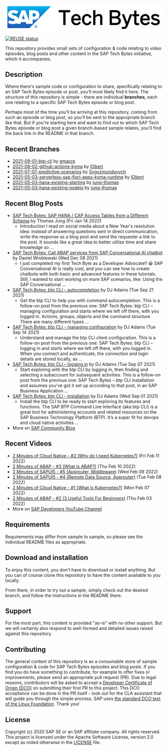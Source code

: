 
![SAP Tech Bytes header image](header-image.png)

[![REUSE status](https://api.reuse.software/badge/github.com/SAP-samples/sap-tech-bytes)](https://api.reuse.software/info/github.com/SAP-samples/sap-tech-bytes)

This repository provides small sets of configuration &amp; code relating to video episodes, blog posts and other content in the SAP Tech Bytes initiative, which it accompanies.

## Description

Where there&#x27;s sample code or configuration to share, specifically relating to an SAP Tech Bytes episode or post, you&#x27;ll most likely find it here. The structure of this repository is simple - there are individual **branches**, each one relating to a specific SAP Tech Bytes episode or blog post.

Perhaps most of the time you&#x27;ll be arriving at this repository, coming from such an episode or blog post, so you&#x27;ll be sent to the appropriate branch like that. But if you&#x27;re starting here and want to find out to which SAP Tech Bytes episode or blog post a given branch-based sample relates, you&#x27;ll find the back link in the README in that branch.
 
## Recent Branches
- [2021-09-01-btp-cli](https://github.com/SAP-samples/sap-tech-bytes/tree/2021-09-01-btp-cli) by [qmacro](https://github.com/qmacro) 
- [2021-08-02-github-actions-kyma](https://github.com/SAP-samples/sap-tech-bytes/tree/2021-08-02-github-actions-kyma) by [IObert](https://github.com/IObert) 
- [2021-07-07-predictive-scenarios](https://github.com/SAP-samples/sap-tech-bytes/tree/2021-07-07-predictive-scenarios) by [Sygyzmundovych](https://github.com/Sygyzmundovych) 
- [2021-05-03-serverless-sap-fiori-apps-kyma-runtime](https://github.com/SAP-samples/sap-tech-bytes/tree/2021-05-03-serverless-sap-fiori-apps-kyma-runtime) by [IObert](https://github.com/IObert) 
- [2021-05-03-hana-existing-starting](https://github.com/SAP-samples/sap-tech-bytes/tree/2021-05-03-hana-existing-starting) by [jung-thomas](https://github.com/jung-thomas) 
- [2021-05-03-hana-existing-nodejs](https://github.com/SAP-samples/sap-tech-bytes/tree/2021-05-03-hana-existing-nodejs) by [jung-thomas](https://github.com/jung-thomas) 

## Recent Blog Posts
- [SAP Tech Bytes: SAP HANA / CAP Access Tables from a Different Schema](https://blogs.sap.com/?p=1471463) by Thomas Jung (Fri Jan 14 2022)
  - Introduction I read on social media about a New Year&#x27;s resolution idea: instead of answering questions sent in direct communication, write the response as a blog post and send the requester a link to the post. It sounds like a great idea to better utilize time and share knowledge so ...
- [SAP Tech Bytes: Call ABAP services from SAP Conversational AI chatbot](https://blogs.sap.com/?p=1455513) by Daniel Wroblewski (Wed Dec 08 2021)
  - I just completed my first Tech Byte as a Developer Advocate!! 😀 SAP Conversational AI is really cool, and you can see how to create chatbots with both basic and advanced features in these tutorials. Still, I wanted to start working on more SAP scenarios, like: Using the SAP Conversational ...
- [SAP Tech Bytes: btp CLI - autocompletion](https://blogs.sap.com/?p=1407602) by DJ Adams (Tue Sep 21 2021)
  - Get the btp CLI to help you with command autocompletion. This is a follow-on post from the previous one: SAP Tech Bytes: btp CLI – managing configuration and starts where we left off there, with you logged in. Actions, groups, objects and the command structure There are many different types ...
- [SAP Tech Bytes: btp CLI - managing configuration](https://blogs.sap.com/?p=1404163) by DJ Adams (Tue Sep 14 2021)
  - Understand and manage the btp CLI client configuration. This is a follow-on post from the previous one: SAP Tech Bytes: btp CLI – logging in and starts where we left off there, with you logged in. When you connect and authenticate, the connection and login details are stored locally, as ...
- [SAP Tech Bytes: btp CLI – logging in](https://blogs.sap.com/?p=1400128) by DJ Adams (Tue Sep 07 2021)
  - Start exploring with the btp CLI by logging in, then finding and selecting a subaccount for subsequent activities. This is a follow-on post from the previous one: SAP Tech Bytes – btp CLI installation and assumes you’ve got it set up according to that post, in an SAP Business Application ...
- [SAP Tech Bytes: btp CLI - installation](https://blogs.sap.com/?p=1396954) by DJ Adams (Wed Sep 01 2021)
  - Install the btp CLI to be ready to start exploring its features and functions. The SAP BTP Command Line Interface (aka btp CLI) is a great tool for administering accounts and related resources on the SAP Business Technology Platform (BTP). It’s a super fit for devops and cloud native activities ...
- More on [SAP Community Blog](https://blogs.sap.com/tag/sap-tech-bytes/)
    
## Recent Videos
- [2 Minutes of Cloud Native - #2 (Why do I need Kubernetes?)](https://www.youtube.com/watch?v=NDEmS4gkS2g) (Fri Feb 11 2022)
- [2 Minutes of ABAP - #3 (What Is ABAP?)](https://www.youtube.com/watch?v=3-edz2POPGQ) (Thu Feb 10 2022)
- [2 Minutes of SAPUI5 - #5 (Approuter, Middleware)](https://www.youtube.com/watch?v=cy9oolXAJDE) (Wed Feb 09 2022)
- [2 Minutes of SAPUI5 - #4 (Remote Data Source, Approuter)](https://www.youtube.com/watch?v=MHJzIz7iiHs) (Tue Feb 08 2022)
- [2 Minutes of Cloud Native - #1 (What is Kubernetes?)](https://www.youtube.com/watch?v=5fCRiU12gOo) (Mon Feb 07 2022)
- [2 Minutes of ABAP - #2 (3 Useful Tools For Beginners)](https://www.youtube.com/watch?v=LztHpAIfyYY) (Thu Feb 03 2022)
- More on [SAP Developers YouTube Channel](https://www.youtube.com/playlist?list=PL6RpkC85SLQC3HBShmlMaPu_nL--4f20z)

## Requirements

Requirements may differ from sample to sample, so please see the individual README files as appropriate.

## Download and installation

To enjoy this content, you don&#x27;t have to download or install anything. But you can of course clone this repository to have the content available to you locally.

From there, in order to try out a sample, simply check out the desired branch, and follow the instructions in the README there.

## Support

For the most part, this content is provided &quot;as-is&quot; with no other support. But we will certainly also respond to well-formed and detailed issues raised against this repository.

## Contributing

The general context of this repository is as a consumable store of sample configuration &amp; code for SAP Tech Bytes episodes and blog posts. If you find you do have something to contribute, for example to offer fixes or improvements, please send an appropriate pull request (PR). Due to legal reasons, contributors will be asked to accept a [Developer Certificate of Origin (DCO)](https://en.wikipedia.org/wiki/Developer_Certificate_of_Origin) on submitting their first PR to this project. This DCO acceptance can be done in the PR itself - look out for the CLA assistant that will guide you through the simple process. SAP uses [the standard DCO text of the Linux Foundation](https://developercertificate.org/). Thank you!

## License

Copyright (c) 2020 SAP SE or an SAP affiliate company. All rights reserved. This project is licensed under the Apache Software License, version 2.0 except as noted otherwise in the [LICENSE](LICENSE) file.
